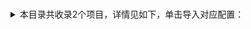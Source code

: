 # #
<details>
<summary>
本目录共收录2个项目，详情见如下，单击导入对应配置：
</summary>

- [功能类](https://quantumult.app/x/open-app/add-resource?remote-resource=%7B%22filter_remote%22%3A%20%5B%22https%3A%2F%2Fraw.githubusercontent.com%2Fzirawell%2FR-Store%2Fmain%2FRule%2FQuanX%2FAdblock%2FApp%2F%23%2F%E5%8A%9F%E8%83%BD%E7%B1%BB%2Ffilter%2Ffunctional.list%2C%20tag%3D%E5%8A%9F%E8%83%BD%E7%B1%BB%22%5D%2C%22rewrite_remote%22%3A%20%5B%22https%3A%2F%2Fraw.githubusercontent.com%2Fzirawell%2FR-Store%2Fmain%2FRule%2FQuanX%2FAdblock%2FApp%2F%23%2F%E5%8A%9F%E8%83%BD%E7%B1%BB%2Frewrite%2Ffunctional.conf%2C%20tag%3D%E5%8A%9F%E8%83%BD%E7%B1%BB%22%5D%7D)
- [广告联盟](https://quantumult.app/x/open-app/add-resource?remote-resource=%7B%22filter_remote%22%3A%20%5B%22https%3A%2F%2Fraw.githubusercontent.com%2Fzirawell%2FR-Store%2Fmain%2FRule%2FQuanX%2FAdblock%2FApp%2F%23%2F%E5%B9%BF%E5%91%8A%E8%81%94%E7%9B%9F%2Ffilter%2Fadunion.list%2C%20tag%3D%E5%B9%BF%E5%91%8A%E8%81%94%E7%9B%9F%22%5D%2C%22rewrite_remote%22%3A%20%5B%22https%3A%2F%2Fraw.githubusercontent.com%2Fzirawell%2FR-Store%2Fmain%2FRule%2FQuanX%2FAdblock%2FApp%2F%23%2F%E5%B9%BF%E5%91%8A%E8%81%94%E7%9B%9F%2Frewrite%2Fadunion.conf%2C%20tag%3D%E5%B9%BF%E5%91%8A%E8%81%94%E7%9B%9F%22%5D%7D)

</details>